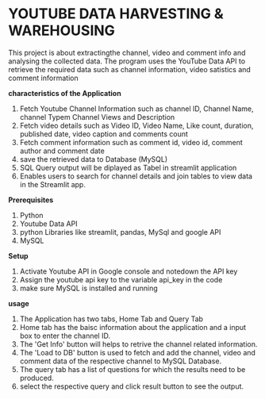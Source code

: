 # YOUTUBE DATA HARVESTING & WAREHOUSING
This project is about extractingthe channel, video and comment info and analysing the collected data. The program uses the YouTube Data API to retrieve the required data such as channel information, video satistics and comment information

**characteristics of the Application**
1. Fetch Youtube Channel Information such as channel ID, Channel Name, channel Typem Channel Views and Description
2. Fetch video details such as Video ID, Video Name, Like count, duration, published date, video caption and comments count
3. Fetch comment information such as comment id, video id, comment author and comment date
4. save the retrieved data to Database (MySQL)
5. SQL Query output will be diplayed as Tabel in streamlit application
6. Enables users to search for channel details and join tables to view data in the Streamlit app.

**Prerequisites**
1. Python
2. Youtube Data API
3. python Libraries like streamlit, pandas, MySql and google API
4. MySQL

**Setup**
1. Activate Youtube API in Google console and notedown the API key
2. Assign the youtube api key to the variable api_key in the code
3. make sure MySQL is installed and running

**usage**
1. The Application has two tabs, Home Tab and Query Tab
2. Home tab has the baisc information about the application and a input box to enter the channel ID.
3. The 'Get Info' button will helps to retrive the  channel related information.
4. The 'Load to DB' button is used to fetch and add the channel, video and comment data of the respective channel to MySQL Database.
5. The query tab has a list of questions for which the results need to be produced.
6. select the respective query and click result button to see the output.


      
